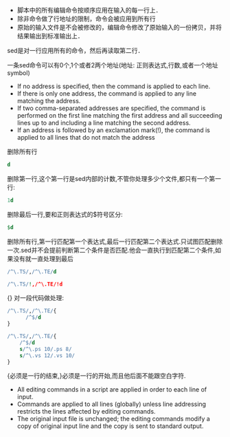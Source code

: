 * 脚本中的所有编辑命令按顺序应用在输入的每一行上．
* 除非命令做了行地址的限制，命令会被应用到所有行
* 原始的输入文件是不会被修改的，编辑命令修改了原始输入的一份拷贝，并将结果输出到标准输出上．

sed是对一行应用所有的命令，然后再读取第二行．

一条sed命令可以有0个,1个或者2两个地址(地址: 正则表达式,行数,或者一个地址symbol)
* If no address is specified, then the command is applied to each line.
* If there is only one address, the command is applied to any line matching the address.
* If two comma-separated addresses are specified, the command is performed on the first line matching the first address and all succeeding lines up to and including a line matching the second address.
* If an address is followed by an exclamation mark(!), the command is applied to all lines that do not match the address

删除所有行
```sed
d
```

删除第一行,这个第一行是sed内部的计数,不管你处理多少个文件,都只有一个第一行:
```sed
1d
```

删除最后一行,要和正则表达式的$符号区分:
```sed
$d
```

删除所有行,第一行匹配第一个表达式,最后一行匹配第二个表达式.只试图匹配删除一次.sed并不会提前判断第二个条件是否匹配.他会一直执行到匹配第二个条件,如果没有就一直处理到最后
```sed
/^\.TS/,/^\.TE/d
```

```sed
/^\.TS/!,/^\.TE/!d
```

{} 对一段代码做处理:
```sed
/^\.TS/,/^\.TE/{
      /^$/d
}
```

```sed
/^\.TS/,/^\.TE/{
	/^$/d
  	s/^\.ps 10/.ps 8/
  	s/^\.vs 12/.vs 10/
}
```
{必须是一行的结束,}必须是一行的开始,而且他后面不能跟空白字符.

* All editing commands in a script are applied in order to each line of input.
* Commands are applied to all lines (globally) unless line addressing restricts the lines affected by editing commands.
* The original input file is unchanged; the editing commands modify a copy of original input line and the copy is sent to standard output.
